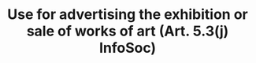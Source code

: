 ---
title: "Use for advertising the exhibition or sale of works of art (Art. 5.3(j) InfoSoc)"
short: "info53j"
draft: "false"
summary: ""
linklaw: ""
---